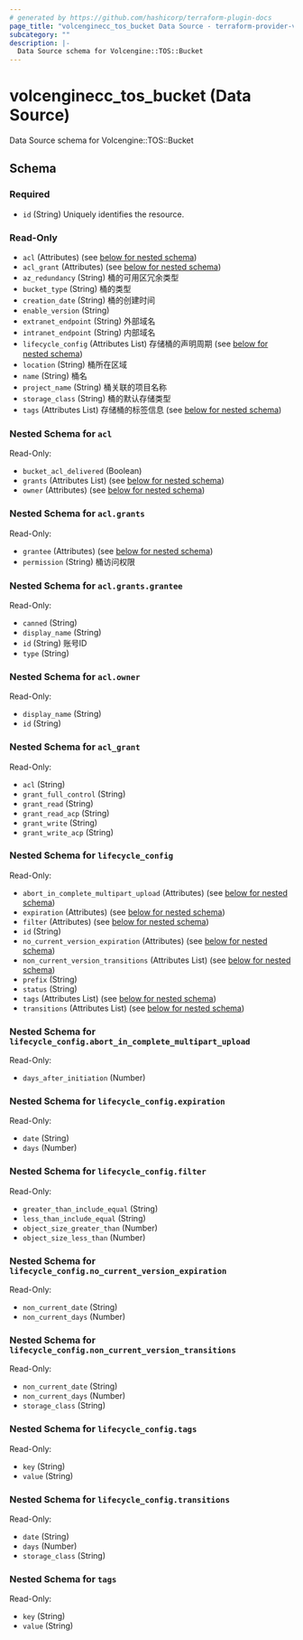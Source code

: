 ```yaml
---
# generated by https://github.com/hashicorp/terraform-plugin-docs
page_title: "volcenginecc_tos_bucket Data Source - terraform-provider-volcenginecc"
subcategory: ""
description: |-
  Data Source schema for Volcengine::TOS::Bucket
---
```


# volcenginecc_tos_bucket (Data Source)

Data Source schema for Volcengine::TOS::Bucket



<!-- schema generated by tfplugindocs -->
## Schema

### Required

- `id` (String) Uniquely identifies the resource.

### Read-Only

- `acl` (Attributes) (see [below for nested schema](#nestedatt--acl))
- `acl_grant` (Attributes) (see [below for nested schema](#nestedatt--acl_grant))
- `az_redundancy` (String) 桶的可用区冗余类型
- `bucket_type` (String) 桶的类型
- `creation_date` (String) 桶的创建时间
- `enable_version` (String)
- `extranet_endpoint` (String) 外部域名
- `intranet_endpoint` (String) 内部域名
- `lifecycle_config` (Attributes List) 存储桶的声明周期 (see [below for nested schema](#nestedatt--lifecycle_config))
- `location` (String) 桶所在区域
- `name` (String) 桶名
- `project_name` (String) 桶关联的项目名称
- `storage_class` (String) 桶的默认存储类型
- `tags` (Attributes List) 存储桶的标签信息 (see [below for nested schema](#nestedatt--tags))

<a id="nestedatt--acl"></a>
### Nested Schema for `acl`

Read-Only:

- `bucket_acl_delivered` (Boolean)
- `grants` (Attributes List) (see [below for nested schema](#nestedatt--acl--grants))
- `owner` (Attributes) (see [below for nested schema](#nestedatt--acl--owner))

<a id="nestedatt--acl--grants"></a>
### Nested Schema for `acl.grants`

Read-Only:

- `grantee` (Attributes) (see [below for nested schema](#nestedatt--acl--grants--grantee))
- `permission` (String) 桶访问权限

<a id="nestedatt--acl--grants--grantee"></a>
### Nested Schema for `acl.grants.grantee`

Read-Only:

- `canned` (String)
- `display_name` (String)
- `id` (String) 账号ID
- `type` (String)



<a id="nestedatt--acl--owner"></a>
### Nested Schema for `acl.owner`

Read-Only:

- `display_name` (String)
- `id` (String)



<a id="nestedatt--acl_grant"></a>
### Nested Schema for `acl_grant`

Read-Only:

- `acl` (String)
- `grant_full_control` (String)
- `grant_read` (String)
- `grant_read_acp` (String)
- `grant_write` (String)
- `grant_write_acp` (String)


<a id="nestedatt--lifecycle_config"></a>
### Nested Schema for `lifecycle_config`

Read-Only:

- `abort_in_complete_multipart_upload` (Attributes) (see [below for nested schema](#nestedatt--lifecycle_config--abort_in_complete_multipart_upload))
- `expiration` (Attributes) (see [below for nested schema](#nestedatt--lifecycle_config--expiration))
- `filter` (Attributes) (see [below for nested schema](#nestedatt--lifecycle_config--filter))
- `id` (String)
- `no_current_version_expiration` (Attributes) (see [below for nested schema](#nestedatt--lifecycle_config--no_current_version_expiration))
- `non_current_version_transitions` (Attributes List) (see [below for nested schema](#nestedatt--lifecycle_config--non_current_version_transitions))
- `prefix` (String)
- `status` (String)
- `tags` (Attributes List) (see [below for nested schema](#nestedatt--lifecycle_config--tags))
- `transitions` (Attributes List) (see [below for nested schema](#nestedatt--lifecycle_config--transitions))

<a id="nestedatt--lifecycle_config--abort_in_complete_multipart_upload"></a>
### Nested Schema for `lifecycle_config.abort_in_complete_multipart_upload`

Read-Only:

- `days_after_initiation` (Number)


<a id="nestedatt--lifecycle_config--expiration"></a>
### Nested Schema for `lifecycle_config.expiration`

Read-Only:

- `date` (String)
- `days` (Number)


<a id="nestedatt--lifecycle_config--filter"></a>
### Nested Schema for `lifecycle_config.filter`

Read-Only:

- `greater_than_include_equal` (String)
- `less_than_include_equal` (String)
- `object_size_greater_than` (Number)
- `object_size_less_than` (Number)


<a id="nestedatt--lifecycle_config--no_current_version_expiration"></a>
### Nested Schema for `lifecycle_config.no_current_version_expiration`

Read-Only:

- `non_current_date` (String)
- `non_current_days` (Number)


<a id="nestedatt--lifecycle_config--non_current_version_transitions"></a>
### Nested Schema for `lifecycle_config.non_current_version_transitions`

Read-Only:

- `non_current_date` (String)
- `non_current_days` (Number)
- `storage_class` (String)


<a id="nestedatt--lifecycle_config--tags"></a>
### Nested Schema for `lifecycle_config.tags`

Read-Only:

- `key` (String)
- `value` (String)


<a id="nestedatt--lifecycle_config--transitions"></a>
### Nested Schema for `lifecycle_config.transitions`

Read-Only:

- `date` (String)
- `days` (Number)
- `storage_class` (String)



<a id="nestedatt--tags"></a>
### Nested Schema for `tags`

Read-Only:

- `key` (String)
- `value` (String)
